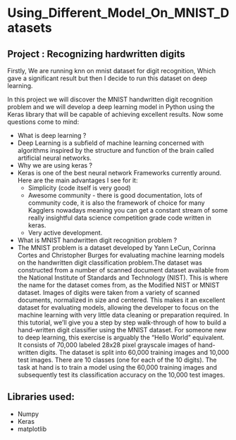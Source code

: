 # Using_Different_Model_On_MNIST_Datasets

## Project : Recognizing hardwritten digits

Firstly, We are running knn on mnist dataset for digit recognition, Which gave a significant result but then I decide to run this dataset on deep learning.

In this project we will discover the MNIST handwritten digit recognition problem and we will develop a deep learning model in Python using the Keras library that will be capable of achieving excellent results. Now some questions come to mind:
- What is deep learning ? 
- Deep Learning is a subfield of machine learning concerned with algorithms inspired by the structure and function of the brain called artificial neural networks.
- Why we are using keras ?
- Keras is one of the best neural network Frameworks currently around. Here are the main advantages I see for it:
  - Simplicity (code itself is very good)
  - Awesome community - there is good documentation, lots of community code, it is also the framework of choice for many Kagglers nowadays meaning you can get a constant stream of some really insightful data science competition grade code written in keras.
  - Very active development.
- What is MNIST handwritten digit recognition problem ?
- The MNIST problem is a dataset developed by Yann LeCun, Corinna Cortes and Christopher Burges for evaluating machine learning models on the handwritten digit classification problem.The dataset was constructed from a number of scanned document dataset available from the National Institute of Standards and Technology (NIST). This is where the name for the dataset comes from, as the Modified NIST or MNIST dataset. Images of digits were taken from a variety of scanned documents, normalized in size and centered. This makes it an excellent dataset for evaluating models, allowing the developer to focus on the machine learning with very little data cleaning or preparation required. In this tutorial, we’ll give you a step by step walk-through of how to build a hand-written digit classifier using the MNIST dataset. For someone new to deep learning, this exercise is arguably the “Hello World” equivalent. It consists of 70,000 labeled 28x28 pixel grayscale images of hand-written digits. The dataset is split into 60,000 training images and 10,000 test images. There are 10 classes (one for each of the 10 digits). The task at hand is to train a model using the 60,000 training images and subsequently test its classification accuracy on the 10,000 test images.


## Libraries used:
- Numpy
- Keras
- matplotlib

